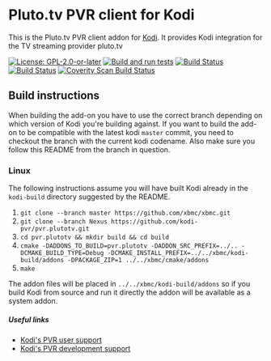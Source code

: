 # Pluto.tv PVR client for Kodi

This is the Pluto.tv PVR client addon for [Kodi](https://kodi.tv). It provides Kodi integration for the TV streaming provider pluto.tv

[![License: GPL-2.0-or-later](https://img.shields.io/badge/License-GPL%20v2+-blue.svg)](LICENSE.md)
[![Build and run tests](https://github.com/kodi-pvr/pvr.plutotv/actions/workflows/build.yml/badge.svg?branch=Omega)](https://github.com/kodi-pvr/pvr.plutotv/actions/workflows/build.yml)
[![Build Status](https://dev.azure.com/teamkodi/kodi-pvr/_apis/build/status/kodi-pvr.pvr.plutotv?branchName=Omega)](https://dev.azure.com/teamkodi/kodi-pvr/_build/latest?definitionId=81&branchName=Omega)
[![Build Status](https://jenkins.kodi.tv/view/Addons/job/kodi-pvr/job/pvr.plutotv/job/Omega/badge/icon)](https://jenkins.kodi.tv/blue/organizations/jenkins/kodi-pvr%2Fpvr.plutotv/branches/)
[![Coverity Scan Build Status](https://scan.coverity.com/projects/5120/badge.svg)](https://scan.coverity.com/projects/5120)

## Build instructions

When building the add-on you have to use the correct branch depending on which version of Kodi you're building against.
If you want to build the add-on to be compatible with the latest kodi `master` commit, you need to checkout the branch with the current kodi codename.
Also make sure you follow this README from the branch in question.

### Linux

The following instructions assume you will have built Kodi already in the `kodi-build` directory
suggested by the README.

1. `git clone --branch master https://github.com/xbmc/xbmc.git`
2. `git clone --branch Nexus https://github.com/kodi-pvr/pvr.plutotv.git`
3. `cd pvr.plutotv && mkdir build && cd build`
4. `cmake -DADDONS_TO_BUILD=pvr.plutotv -DADDON_SRC_PREFIX=../.. -DCMAKE_BUILD_TYPE=Debug -DCMAKE_INSTALL_PREFIX=../../xbmc/kodi-build/addons -DPACKAGE_ZIP=1 ../../xbmc/cmake/addons`
5. `make`

The addon files will be placed in `../../xbmc/kodi-build/addons` so if you build Kodi from source and run it directly 
the addon will be available as a system addon.

##### Useful links

* [Kodi's PVR user support](https://forum.kodi.tv/forumdisplay.php?fid=167)
* [Kodi's PVR development support](https://forum.kodi.tv/forumdisplay.php?fid=136)

